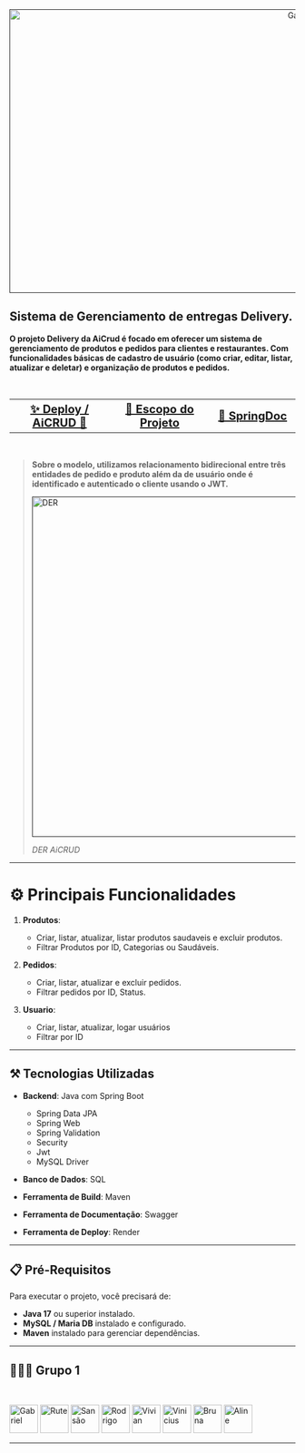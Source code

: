 <div style="text-align: center">
<a href=""><img src="https://media.discordapp.net/attachments/1302025525421936740/1318950951230505030/Captura_de_tela_2024-12-18_102723.png?ex=6764304b&is=6762decb&hm=5138d3c2bd55f64d211d8ab46accdbf68ae3d0b209422c666dda91c9e228ce78&=&format=webp&quality=lossless" title="Gabriel" width="1012" height="500"></a>
</div>

## Sistema de Gerenciamento de entregas Delivery. 
**O projeto Delivery da AiCrud é focado em oferecer um sistema de gerenciamento de produtos e pedidos para clientes e restaurantes. Com funcionalidades básicas de cadastro de usuário (como criar, editar, listar, atualizar e deletar) e organização de produtos e pedidos.**

<br>

<table>
    <tr>
        <th style="width:35%; font-size:20px;"><a href="https://projetodelivery.onrender.com">✨ Deploy / AiCRUD 🚀</a></th>
	    <th style="width:35%; font-size:20px;"><a href="https://docs.google.com/document/d/1EuzOoA3g9rJgSfKTIItA7iygb5eDrdfWsvq9psoOQHw/edit?tab=t.0">📑 Escopo do Projeto </a></th>
        <th style="width:35%; font-size:20px;"><a href="https://cdn.discordapp.com/attachments/1311368628448530483/1318940537583173713/Projeto_Delivery.pdf?ex=67642698&is=6762d518&hm=cc668d5b02a5c85e44bcbb6d8a904e5f455c33d75f867c635e62ae03884e0c48&">🧩 SpringDoc </a></th>
    </tr>
</table>

<br>

> __Sobre o modelo, utilizamos relacionamento  bidirecional entre três entidades de pedido e produto além da de usuário onde é identificado e autenticado  o cliente usando o JWT.__
>
> <a href=""><img src="https://cdn.discordapp.com/attachments/1311368628448530483/1318564358527385660/image.png?ex=676419c0&is=6762c840&hm=b6bb4243cbdd2c4da9c14298f13ab1abceb68170af22453a690dae198db9a46b&" title="DER" width="600"></a>
>
> *DER AiCRUD*



---
#   ⚙️ Principais Funcionalidades

1. **Produtos**:

	- Criar, listar, atualizar, listar produtos saudaveis e excluir produtos.    
    - Filtrar Produtos por ID, Categorias ou Saudáveis.

2. **Pedidos**:
    
    - Criar, listar, atualizar e excluir pedidos.
    - Filtrar pedidos por ID, Status.
    
1.  **Usuario**:
	- Criar, listar, atualizar, logar  usuários
	- Filtrar por ID 

---

##  ⚒️ Tecnologias Utilizadas

- **Backend**: Java com Spring Boot
    
    - Spring Data JPA
    - Spring Web
    - Spring Validation
    - Security
    - Jwt
    - MySQL Driver
    
- **Banco de Dados**: SQL
- **Ferramenta de Build**: Maven
- **Ferramenta de Documentação**: Swagger
- **Ferramenta de Deploy**: Render

---

## 📋 Pré-Requisitos

Para executar o projeto, você precisará de:

- **Java 17** ou superior instalado.
- **MySQL / Maria DB** instalado e configurado.
- **Maven** instalado para gerenciar dependências.

---

## 👩🏽‍💻 Grupo 1

<br>

<a href="[AlvessGS](https://github.com/AlvessGS)"><img src="https://avatars.githubusercontent.com/u/93622833?v=4" title="Gabriel" width="50" height="50"></a> <a href="https://github.com/Rute-r"><img src="https://avatars.githubusercontent.com/u/98761708?v=4" title="Rute" width="50" height="50"></a> <a href="https://github.com/sansaovieira"><img src="https://avatars.githubusercontent.com/u/105690796?v=4" title="Sansão" width="50" height="50"></a> <a href="https://github.com/rudr1gu"><img src="https://avatars.githubusercontent.com/u/141527442?v=4" title="Rodrigo" width="50" height="50"></a> <a href="https://github.com/vivianrcc"><img src="https://avatars.githubusercontent.com/u/147281523?v=4" title="Vivian" width="50" height="50"></a> <a href="https://github.com/vsmau"><img src="https://avatars.githubusercontent.com/u/170134485?v=4" title="Vinicius" width="50" height="50"></a> <a href="https://github.com/brartioli"><img src="https://avatars.githubusercontent.com/u/177882831?v=4" title="Bruna" width="50" height="50"></a> <a href="https://github.com/4lineferreira"><img src="https://avatars.githubusercontent.com/u/179061211?v=4" title="Aline" width="50" height="50"></a>

---
